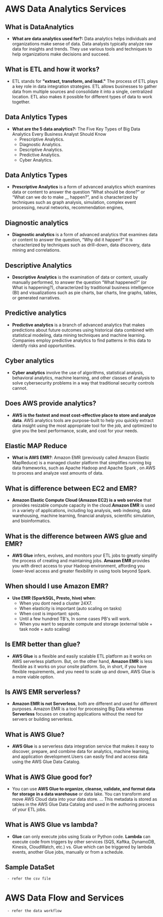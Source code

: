 # AWS Data Analytics Services

## What is DataAnalytics
 - **What are data analytics used for?:** Data analytics helps individuals and organizations make sense of data. Data analysts typically analyze raw data for insights and trends. They use various tools and techniques to help organizations make decisions and succeed.

## What is ETL and how it works?
- ETL stands for **"extract, transform, and load."** The process of ETL plays a key role in data integration strategies. ETL allows businesses to gather data from multiple sources and consolidate it into a single, centralized location. ETL also makes it possible for different types of data to work together.


## Data Anlytics Types
 - **What are the 5 data analytics?:** The Five Key Types of Big Data Analytics Every Business Analyst Should Know
     - Prescriptive Analytics.
     - Diagnostic Analytics.
     - Descriptive Analytics.
     - Predictive Analytics.
     - Cyber Analytics.

## Data Anlytics Types

- **Prescriptive Analytics** is a form of advanced analytics which examines data or content to answer the question “What should be done?” or “What can we do to make __ happen?”, and is characterized by techniques such as graph analysis, simulation, complex event processing, neural networks, recommendation engines,

## Diagnostic analytics
- **Diagnostic analytics** is a form of advanced analytics that examines data or content to answer the question, “Why did it happen?” It is characterized by techniques such as drill-down, data discovery, data mining and correlations.


## Descriptive Analytics
- **Descriptive Analytics** is the examination of data or content, usually manually performed, to answer the question “What happened?” (or What is happening?), characterized by traditional business intelligence (BI) and visualizations such as pie charts, bar charts, line graphs, tables, or generated narratives.

## Predictive analytics
- **Predictive analytics** is a branch of advanced analytics that makes predictions about future outcomes using historical data combined with statistical modeling, data mining techniques and machine learning. Companies employ predictive analytics to find patterns in this data to identify risks and opportunities.

## Cyber analytics
- **Cyber analytics** involve the use of algorithms, statistical analysis, behavioral analytics, machine learning, and other classes of analysis to solve cybersecurity problems in a way that traditional security controls cannot.

## Does AWS provide analytics?
- **AWS is the fastest and most cost-effective place to store and analyze data**. AWS analytics tools are purpose-built to help you quickly extract data insight using the most appropriate tool for the job, and optimized to give you the best performance, scale, and cost for your needs.


## Elastic MAP Reduce
- **What is AWS EMR?**: Amazon EMR (previously called Amazon Elastic MapReduce) is a managed cluster platform that simplifies running big data frameworks, such as Apache Hadoop and Apache Spark , on AWS to process and analyze vast amounts of data.
  
## What is difference between EC2 and EMR?
- **Amazon Elastic Compute Cloud (Amazon EC2) is a web service** that provides resizable compute capacity in the cloud.**Amazon EMR** is used in a variety of applications, including log analysis, web indexing, data warehousing, machine learning, financial analysis, scientific simulation, and bioinformatics.
     
## What is the difference between AWS glue and EMR?
- **AWS Glue** infers, evolves, and monitors your ETL jobs to greatly simplify the process of creating and maintaining jobs. **Amazon EMR** provides you with direct access to your Hadoop environment, affording you lower-level access and greater flexibility in using tools beyond Spark.

## When should I use Amazon EMR?
- **Use EMR (SparkSQL, Presto, hive) when**:
     - When you dont need a cluster 24X7.
     - When elasticity is important (auto scaling on tasks)
     - When cost is important: spots.
     - Until a few hundred TB's, In some cases PB's will work.
     - When you want to separate compute and storage (external table + task node + auto scaling)


## Is EMR better than glue?
- **AWS Glue** is a flexible and easily scalable ETL platform as it works on AWS serverless platform. But, on the other hand, **Amazon EMR** is less flexible as it works on your onsite platform. So, in short, if you have flexible requirements, and you need to scale up and down, AWS Glue is a more viable option.

## Is AWS EMR serverless?
- **Amazon EMR is not Serverless**, both are different and used for different purposes. Amazon EMR is a tool for processing Big Data whereas **Serverless** focuses on creating applications without the need for servers or building serverless.

## What is AWS Glue?
- **AWS Glue** is a serverless data integration service that makes it easy to discover, prepare, and combine data for analytics, machine learning, and application development.Users can easily find and access data using the AWS Glue Data Catalog.

## What is AWS Glue good for?
- You can use **AWS Glue to organize, cleanse, validate, and format data for storage in a data warehouse** or data lake. You can transform and move AWS Cloud data into your data store. ... This metadata is stored as tables in the AWS Glue Data Catalog and used in the authoring process of your ETL jobs.

## What is AWS Glue vs lambda?
- **Glue** can only execute jobs using Scala or Python code. **Lambda** can execute code from triggers by other services (SQS, Kaftka, DynamoDB, Kinesis, CloudWatch, etc.) vs. Glue which can be triggered by lambda events, another Glue jobs, manually or from a schedule.

## Sample DataSet
     - refer the csv file
	 
# AWS Data Flow and Services
	 - refer the data workflow  